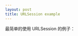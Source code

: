 ```yaml
---
layout: post
title: URLSession example
---
```



最简单的使用 URLSession 的例子：

<script src="https://gist.github.com/KrisYu/1be1400c254d0ccda77f10cd7473503a.js"></script>